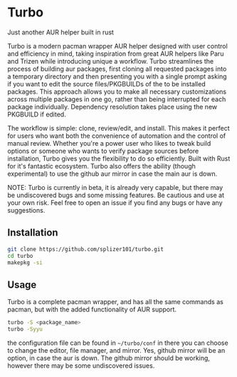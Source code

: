# Turbo
Just another AUR helper built in rust

Turbo is a modern pacman wrapper AUR helper designed with user control and efficiency in mind, taking inspiration from great AUR helpers like Paru and Trizen while introducing unique a workflow. Turbo streamlines the process of building aur packages, first cloning all requested packages into a temporary directory and then presenting you with a single prompt asking if you want to edit the source files/PKGBUILDs of the to be installed packages. This approach allows you to make all necessary customizations across multiple packages in one go, rather than being interrupted for each package individually. Dependency resolution takes place using the new PKGBUILD if edited.

The workflow is simple: clone, review/edit, and install. This makes it perfect for users who want both the convenience of automation and the control of manual review. Whether you're a power user who likes to tweak build options or someone who wants to verify package sources before installation, Turbo gives you the flexibility to do so efficiently. Built with Rust for it's fantastic ecosystem. Turbo also offers the ability (though experimental) to use the github aur mirror in case the main aur is down.


NOTE: Turbo is currently in beta, it is already very capable, but there may be undiscovered bugs and some missing features. Be cautious and use at your own risk. Feel free to open an issue if you find any bugs or have any suggestions.

## Installation
```bash
git clone https://github.com/splizer101/turbo.git
cd turbo
makepkg -si
```

## Usage

Turbo is a complete pacman wrapper, and has all the same commands as pacman, but with the added functionality of AUR support.

```bash
turbo -S <package_name>
turbo -Syyu
```
the configuration file can be found in `~/turbo/conf`
in there you can choose to change the editor, file manager, and mirror. Yes, github mirror will be an option, in case the aur is down. The github mirror should be working, however there may be some undiscovered issues.
